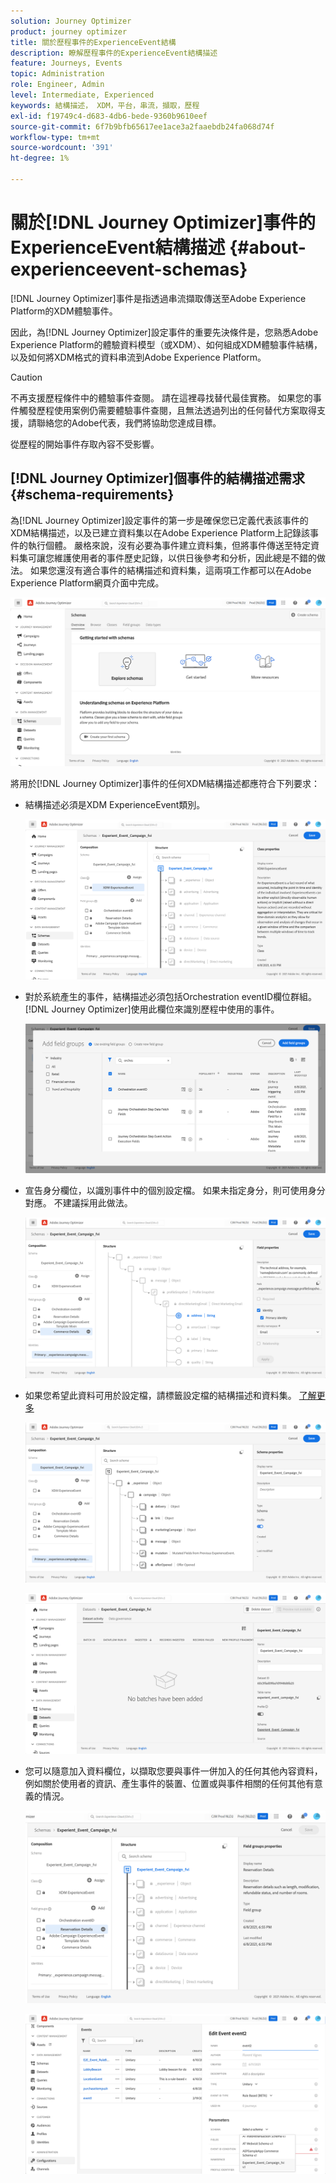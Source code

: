 ```yaml
---
solution: Journey Optimizer
product: journey optimizer
title: 關於歷程事件的ExperienceEvent結構
description: 瞭解歷程事件的ExperienceEvent結構描述
feature: Journeys, Events
topic: Administration
role: Engineer, Admin
level: Intermediate, Experienced
keywords: 結構描述， XDM，平台，串流，擷取，歷程
exl-id: f19749c4-d683-4db6-bede-9360b9610eef
source-git-commit: 6f7b9bfb65617ee1ace3a2faaebdb24fa068d74f
workflow-type: tm+mt
source-wordcount: '391'
ht-degree: 1%

---
```


# 關於[!DNL Journey Optimizer]事件的ExperienceEvent結構描述 {#about-experienceevent-schemas}

[!DNL Journey Optimizer]事件是指透過串流擷取傳送至Adobe Experience Platform的XDM體驗事件。

因此，為[!DNL Journey Optimizer]設定事件的重要先決條件是，您熟悉Adobe Experience Platform的體驗資料模型（或XDM）、如何組成XDM體驗事件結構，以及如何將XDM格式的資料串流到Adobe Experience Platform。


>[!CAUTION]
>
>不再支援歷程條件中的體驗事件查閱。 請在這裡尋找替代最佳實務。 如果您的事件觸發歷程使用案例仍需要體驗事件查閱，且無法透過列出的任何替代方案取得支援，請聯絡您的Adobe代表，我們將協助您達成目標。
>
>從歷程的開始事件存取內容不受影響。

## [!DNL Journey Optimizer]個事件的結構描述需求  {#schema-requirements}

為[!DNL Journey Optimizer]設定事件的第一步是確保您已定義代表該事件的XDM結構描述，以及已建立資料集以在Adobe Experience Platform上記錄該事件的執行個體。 嚴格來說，沒有必要為事件建立資料集，但將事件傳送至特定資料集可讓您維護使用者的事件歷史記錄，以供日後參考和分析，因此總是不錯的做法。 如果您還沒有適合事件的結構描述和資料集，這兩項工作都可以在Adobe Experience Platform網頁介面中完成。

![](assets/schema1.png)

將用於[!DNL Journey Optimizer]事件的任何XDM結構描述都應符合下列要求：

* 結構描述必須是XDM ExperienceEvent類別。

  ![](assets/schema2.png)

* 對於系統產生的事件，結構描述必須包括Orchestration eventID欄位群組。 [!DNL Journey Optimizer]使用此欄位來識別歷程中使用的事件。

  ![](assets/schema3.png)

* 宣告身分欄位，以識別事件中的個別設定檔。 如果未指定身分，則可使用身分對應。 不建議採用此做法。

  ![](assets/schema4.png)

* 如果您希望此資料可用於設定檔，請標籤設定檔的結構描述和資料集。 [了解更多](../data/lookup-aep-data.md)

  ![](assets/schema5.png)

  ![](assets/schema6.png)

* 您可以隨意加入資料欄位，以擷取您要與事件一併加入的任何其他內容資料，例如關於使用者的資訊、產生事件的裝置、位置或與事件相關的任何其他有意義的情況。

  ![](assets/schema7.png)

  ![](assets/schema8.png)

<!--
## Leverage schema relationships{#leverage_schema_relationships}

Adobe Experience Platform allows you to define relationships between schemas in order to use one dataset as a lookup table for another. 

Let's say your brand data model has a schema capturing purchases. You also have a schema for the product catalog. You can capture the product ID in the purchase schema and use a relationship to look up more complete product details from the product catalog. This allows you to create an audience for all customers who bought a laptop, for example, without having to explicitly list out all laptop IDs or capture every single product details in transactional systems.

To define a relationship, you need to have a dedicated field in the source schema, in this case the product ID field in the purchase schema. This field needs to reference the product ID field in the destination schema. The source and destination tables must be enabled for profiles and the destination schema must have that common field defined as its primary identity. 

Here is the product catalog schema enabled for profile with the product ID defined as the primary identity. 

![](assets/schema9.png)

Here is the purchase schema with the relationship defined on the product ID field.

![](assets/schema10.png)

>[!NOTE]
>
>Learn more about schema relationships in the [Experience Platform documentation](https://experienceleague.adobe.com/docs/platform-learn/tutorials/schemas/configure-relationships-between-schemas.html?lang=zh-Hant).

In Journey Optimizer, you can then leverage all the fields from the linked tables:

* when configuring a business or unitary event, [Read more](../event/experience-event-schema.md#unitary_event_configuration) 
* when using conditions in a journey, [Read more](../event/experience-event-schema.md#journey_conditions_using_event_context) 
* in message personalization, [Read more](../event/experience-event-schema.md#message_personalization) 
* in custom action personalization, [Read more](../event/experience-event-schema.md#custom_action_personalization_with_journey_event_context) 

### Arrays{#relationships_limitations}

You can define a schema relationship on an array of strings, for example, a list of product IDs.

![](assets/schema15.png)

You can also define a schema relationship with an attribute inside of an array of objects, for example a list of purchase information (product ID, product name, price, discount). The lookup values will be available in journeys (conditions, custom actions, etc.) and message personalization. 

![](assets/schema16.png)

### Event configuration{#unitary_event_configuration}

The linked schema fields are available in unitary and business event configuration:

* when browsing through the event schema fields in the event configuration screen.
* when defining a condition for system-generated events.

![](assets/schema11.png)

The linked fields are not available:

* in the event key formula
* in event id condition (rule-based events)

To learn how to configure a unitary event, refer to this [page](../event/about-creating.md).

### Journey conditions using event context{#journey_conditions_using_event_context}

You can use data from a lookup table linked to an event used in a journey for condition building (expression editor).

Add a condition in a journey, edit the expression and unfold the event node in the expression editor. 

![](assets/schema12.png)

To learn how to define journey conditions, refer to this [page](../building-journeys/condition-activity.md).

### Message personalization{#message_personalization}

The linked fields are available when personalizing a message. The related fields are displayed in the context passed from the journey to the message.

![](assets/schema14.png)

To learn how to personalize a message with contextual journey information, refer to this [page](../personalization/personalization-use-case.md).

### Custom action personalization with journey event context{#custom_action_personalization_with_journey_event_context}

The linked fields are available when configuring the action parameters of a journey custom action activity. 

![](assets/schema13.png)

To learn how to use custom actions, refer to this [page](../building-journeys/using-custom-actions.md).
-->
